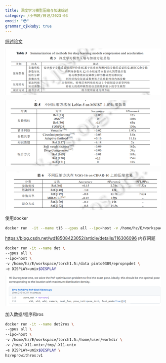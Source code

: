 ```yaml
---
title: 深度学习模型压缩与加速综述
category: /小书匠/日记/2023-03
emoji: "😳"
grammar_cjkRuby: true
---
```



[综述论文](file:///home/hz/Downloads/%E6%B7%B1%E5%BA%A6%E5%AD%A6%E4%B9%A0%E6%A8%A1%E5%9E%8B%E5%8E%8B%E7%BC%A9%E4%B8%8E%E5%8A%A0%E9%80%9F%E7%BB%BC%E8%BF%B0.pdf)

![enter description here](./images/1678775953579.png)

![白日依山尽，黄河入海流，欲穷千里母，更上一层楼](./images/1678781813249.png)

![enter description here](./images/1678781873673.png)

使用docker

``` bash
docker run  -it --name t15 --gpus all --ipc=host -v /home/hz/E/workspace/torch1.5:/data pytorch/pytorch
```

https://blog.csdn.net/wd18508423052/article/details/116306096
内存问题


``` bash
docker run -it --name det \
--gpus all \
--ipc=host \
-v /home/hz/E/workspace/torch1.5:/data pinto0309/epropnpdet \
-e DISPLAY=unix$DISPLAY
```



![enter description here](./images/1679315418761.png)

加入数据/程序和ros
``` bash
docker run -it --name det2ros \
--gpus all \
--ipc=host \
-v /home/hz/E/workspace/torch1.5:/home/user/workdir \
-v /tmp/.X11-unix:/tmp/.X11-unix
-e DISPLAY=unix$DISPLAY \
hz/eprowithros:v1

```